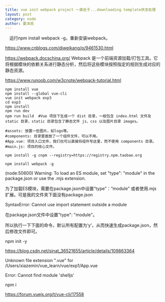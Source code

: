```yaml
---
title: vue init webpack project 一直处于...downloading template状态处理
layout: post
category: node
author: 夏泽民
---
```

　运行npm install webpack -g，重新安装webpack。
　
<!-- more -->
https://www.cnblogs.com/diweikang/p/9461530.html

https://webpack.docschina.org/
Webpack 是一个前端资源加载/打包工具。它将根据模块的依赖关系进行静态分析，然后将这些模块按照指定的规则生成对应的静态资源。

https://www.runoob.com/w3cnote/webpack-tutorial.html

```
npm install vue
npm install --global vue-cli
vue init webpack exp3
cd exp3
npm install
npm run dev
npm run build  #Vue 项目下生成一个 dist 目录，一般包含 index.html 文件及 static 目录，static 目录包含了静态文件 js、css 以及图片目录 images。

#assets: 放置一些图片，如logo等。
#components: 目录里面放了一个组件文件，可以不用。
#App.vue: 项目入口文件，我们也可以直接将组件写这里，而不使用 components 目录。
#main.js: 项目的核心文件。

npm install -g cnpm --registry=https://registry.npm.taobao.org

npm install webpack -g
```

(node:50600) Warning: To load an ES module, set "type": "module" in the package.json or use the .mjs extension.

为了加载ES模块，需要在package.json中设置“type”：“module” 或者使用.mjs扩展。可是我的文件夹下面没有package.json


SyntaxError: Cannot use import statement outside a module

在package.json文件中设置"type": "module"。

所以执行一下下面的命令，默认所有配置为‘y’，从而快速生成package.json，然后修改文件即可。

npm init -y

https://blog.csdn.net/sinat_36521655/article/details/109863364

Unknown file extension ".vue" for /Users/xiazemin/vue_learn/vue/exp1/App.vue

Error: Cannot find module 'shelljs'


npm i

https://forum.vuejs.org/t/vue-cli/17558
